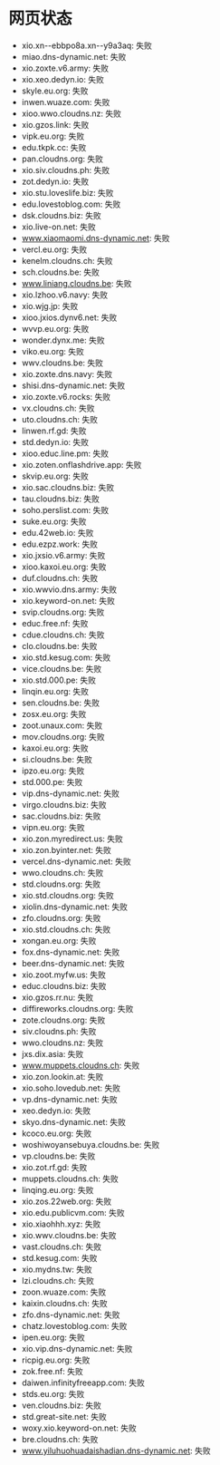 # 网页状态
- xio.xn--ebbpo8a.xn--y9a3aq: 失败
- miao.dns-dynamic.net: 失败
- xio.zoxte.v6.army: 失败
- xio.xeo.dedyn.io: 失败
- skyle.eu.org: 失败
- inwen.wuaze.com: 失败
- xioo.wwo.cloudns.nz: 失败
- xio.gzos.link: 失败
- vipk.eu.org: 失败
- edu.tkpk.cc: 失败
- pan.cloudns.org: 失败
- xio.siv.cloudns.ph: 失败
- zot.dedyn.io: 失败
- xio.stu.loveslife.biz: 失败
- edu.lovestoblog.com: 失败
- dsk.cloudns.biz: 失败
- xio.live-on.net: 失败
- www.xiaomaomi.dns-dynamic.net: 失败
- vercl.eu.org: 失败
- kenelm.cloudns.ch: 失败
- sch.cloudns.be: 失败
- www.liniang.cloudns.be: 失败
- xio.lzhoo.v6.navy: 失败
- xio.wjg.jp: 失败
- xioo.jxios.dynv6.net: 失败
- wvvp.eu.org: 失败
- wonder.dynx.me: 失败
- viko.eu.org: 失败
- wwv.cloudns.be: 失败
- xio.zoxte.dns.navy: 失败
- shisi.dns-dynamic.net: 失败
- xio.zoxte.v6.rocks: 失败
- vx.cloudns.ch: 失败
- uto.cloudns.ch: 失败
- linwen.rf.gd: 失败
- std.dedyn.io: 失败
- xioo.educ.line.pm: 失败
- xio.zoten.onflashdrive.app: 失败
- skvip.eu.org: 失败
- xio.sac.cloudns.biz: 失败
- tau.cloudns.biz: 失败
- soho.perslist.com: 失败
- suke.eu.org: 失败
- edu.42web.io: 失败
- edu.ezpz.work: 失败
- xio.jxsio.v6.army: 失败
- xioo.kaxoi.eu.org: 失败
- duf.cloudns.ch: 失败
- xio.wwvio.dns.army: 失败
- xio.keyword-on.net: 失败
- svip.cloudns.org: 失败
- educ.free.nf: 失败
- cdue.cloudns.ch: 失败
- clo.cloudns.be: 失败
- xio.std.kesug.com: 失败
- vice.cloudns.be: 失败
- xio.std.000.pe: 失败
- linqin.eu.org: 失败
- sen.cloudns.be: 失败
- zosx.eu.org: 失败
- zoot.unaux.com: 失败
- mov.cloudns.org: 失败
- kaxoi.eu.org: 失败
- si.cloudns.be: 失败
- ipzo.eu.org: 失败
- std.000.pe: 失败
- vip.dns-dynamic.net: 失败
- virgo.cloudns.biz: 失败
- sac.cloudns.biz: 失败
- vipn.eu.org: 失败
- xio.zon.myredirect.us: 失败
- xio.zon.byinter.net: 失败
- vercel.dns-dynamic.net: 失败
- wwo.cloudns.ch: 失败
- std.cloudns.org: 失败
- xio.std.cloudns.org: 失败
- xiolin.dns-dynamic.net: 失败
- zfo.cloudns.org: 失败
- xio.std.cloudns.ch: 失败
- xongan.eu.org: 失败
- fox.dns-dynamic.net: 失败
- beer.dns-dynamic.net: 失败
- xio.zoot.myfw.us: 失败
- educ.cloudns.biz: 失败
- xio.gzos.rr.nu: 失败
- diffireworks.cloudns.org: 失败
- zote.cloudns.org: 失败
- siv.cloudns.ph: 失败
- wwo.cloudns.nz: 失败
- jxs.dix.asia: 失败
- www.muppets.cloudns.ch: 失败
- xio.zon.lookin.at: 失败
- xio.soho.lovedub.net: 失败
- vp.dns-dynamic.net: 失败
- xeo.dedyn.io: 失败
- skyo.dns-dynamic.net: 失败
- kcoco.eu.org: 失败
- woshiwoyansebuya.cloudns.be: 失败
- vp.cloudns.be: 失败
- xio.zot.rf.gd: 失败
- muppets.cloudns.ch: 失败
- linqing.eu.org: 失败
- xio.zos.22web.org: 失败
- xio.edu.publicvm.com: 失败
- xio.xiaohhh.xyz: 失败
- xio.wwv.cloudns.be: 失败
- vast.cloudns.ch: 失败
- std.kesug.com: 失败
- xio.mydns.tw: 失败
- lzi.cloudns.ch: 失败
- zoon.wuaze.com: 失败
- kaixin.cloudns.ch: 失败
- zfo.dns-dynamic.net: 失败
- chatz.lovestoblog.com: 失败
- ipen.eu.org: 失败
- xio.vip.dns-dynamic.net: 失败
- ricpig.eu.org: 失败
- zok.free.nf: 失败
- daiwen.infinityfreeapp.com: 失败
- stds.eu.org: 失败
- ven.cloudns.biz: 失败
- std.great-site.net: 失败
- woxy.xio.keyword-on.net: 失败
- bre.cloudns.ch: 失败
- www.yiluhuohuadaishadian.dns-dynamic.net: 失败
